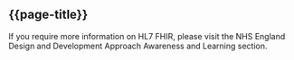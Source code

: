 ## {{page-title}}

If you require more information on HL7 FHIR, please visit the NHS England Design and Development Approach Awareness and Learning section.